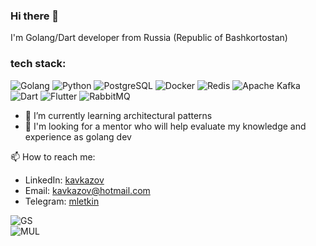 ### Hi there 👋

I'm Golang/Dart developer from Russia (Republic of Bashkortostan)

### tech stack:
  
  ![Golang](https://img.shields.io/badge/-Golang-blue?style=flat-square&logo=go)
  ![Python](https://img.shields.io/badge/-Python-blue?style=flat-square&logo=python)
  ![PostgreSQL](https://img.shields.io/badge/-PostgreSQL-blue?style=flat-square&logo=postgresql)
  ![Docker](https://img.shields.io/badge/-Docker-blue?style=flat-square&logo=docker)
  ![Redis](https://img.shields.io/badge/-Redis-blue?style=flat-square&logo=redis)
  ![Apache Kafka](https://img.shields.io/badge/-Apache%20Kafka-blue?style=flat-square&logo=apachekafka)
  ![Dart](https://img.shields.io/badge/-Dart-blue?style=flat-square&logo=dart)
  ![Flutter](https://img.shields.io/badge/-Flutter-blue?style=flat-square&logo=flutter)
  ![RabbitMQ](https://img.shields.io/badge/-RabbitMQ-blue?style=flat-square&logo=rabbitmq)

  <!-- - 🔭 I’m currently working on ... -->
  - 🌱 I’m currently learning architectural patterns
  - 🤔 I'm looking for a mentor who will help evaluate my knowledge and experience as golang dev
  
  
📫 How to reach me:
  - LinkedIn: [kavkazov](https://www.linkedin.com/in/kavkazov/)
  - Email: kavkazov@hotmail.com
  - Telegram: [mletkin](https://t.me/mletkin)

  ![GS](https://github-readme-stats.vercel.app/api?username=mlletkin&show_icons=true&theme=radical)</br>
  ![MUL](https://github-readme-stats.vercel.app/api/top-langs/?username=mlletkin&layout=compact&theme=radical)